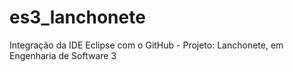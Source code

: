 # es3_lanchonete
Integração da IDE Eclipse com o GitHub - Projeto: Lanchonete, em Engenharia de Software 3
